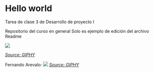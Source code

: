 # Hello world
Tarea de clase 3 de Desarrollo de proyecto I

Repositorio del curso en general
Solo es ejemplo de edición del archivo Readme

![](https://media4.giphy.com/media/v1.Y2lkPTc5MGI3NjExYzM5anJlODQ5cWNiMHN4NWJuc2Zhc240emRhdnVleG1zc2swczB6bCZlcD12MV9pbnRlcm5hbF9naWZfYnlfaWQmY3Q9Zw/IArfvsrvQt5JF4KPhR/giphy.webp)

*[Source: GIPHY](https://media4.giphy.com/media/v1.Y2lkPTc5MGI3NjExYzM5anJlODQ5cWNiMHN4NWJuc2Zhc240emRhdnVleG1zc2swczB6bCZlcD12MV9pbnRlcm5hbF9naWZfYnlfaWQmY3Q9Zw/IArfvsrvQt5JF4KPhR/giphy.webp)*

Fernando Arevalo:
![](https://i.giphy.com/media/v1.Y2lkPTc5MGI3NjExb29sZGs5d2Y2Y3h4bDc4Y2dyN2Vtbm1kaGVkMzZreTFtb25vanltYSZlcD12MV9pbnRlcm5hbF9naWZfYnlfaWQmY3Q9Zw/LYst0M1ratLa2v10ep/giphy.gif)
*[Source: GIPHY](https://i.giphy.com/media/v1.Y2lkPTc5MGI3NjExb29sZGs5d2Y2Y3h4bDc4Y2dyN2Vtbm1kaGVkMzZreTFtb25vanltYSZlcD12MV9pbnRlcm5hbF9naWZfYnlfaWQmY3Q9Zw/LYst0M1ratLa2v10ep/giphy.gif)*
